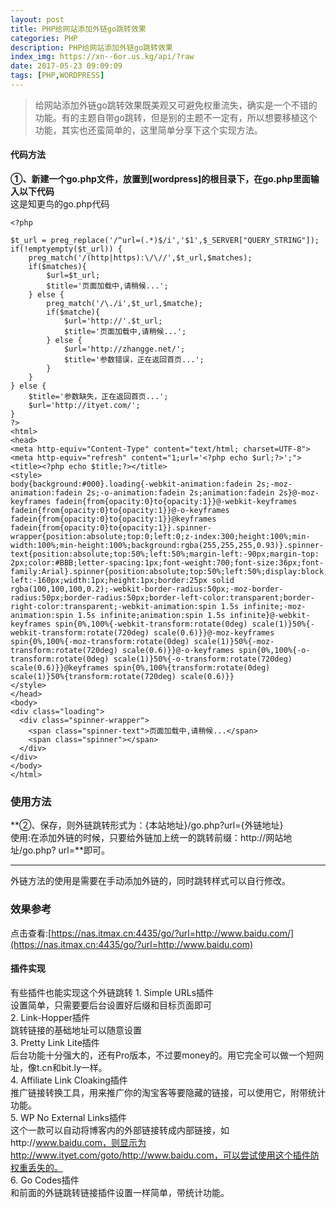 ```yaml
---
layout: post
title: PHP给网站添加外链go跳转效果
categories: PHP
description: PHP给网站添加外链go跳转效果
index_img: https://xn--6or.us.kg/api/?raw
date: 2017-05-23 09:09:09
tags: [PHP,WORDPRESS]
---
```

> 给网站添加外链go跳转效果既美观又可避免权重流失，确实是一个不错的功能。有的主题自带go跳转，但是别的主题不一定有，所以想要移植这个功能，其实也还蛮简单的，这里简单分享下这个实现方法。

#### 代码方法

**①、新建一个go.php文件，放置到[wordpress]的根目录下，在go.php里面输入以下代码**  
这是知更鸟的go.php代码
```
<?php   
 
$t_url = preg_replace('/^url=(.*)$/i','$1',$_SERVER["QUERY_STRING"]);  
if(!emptyempty($t_url)) {  
    preg_match('/(http|https):\/\//',$t_url,$matches);  
    if($matches){  
        $url=$t_url;  
        $title='页面加载中,请稍候...';  
    } else {  
        preg_match('/\./i',$t_url,$matche);  
        if($matche){  
            $url='http://'.$t_url;  
            $title='页面加载中,请稍候...';  
        } else {  
            $url='http://zhangge.net/';  
            $title='参数错误，正在返回首页...';  
        }  
    }  
} else {  
    $title='参数缺失，正在返回首页...';  
    $url='http://ityet.com/';  
}  
?>  
<html>  
<head>  
<meta http-equiv="Content-Type" content="text/html; charset=UTF-8">  
<meta http-equiv="refresh" content="1;url='<?php echo $url;?>';">  
<title><?php echo $title;?></title>  
<style>  
body{background:#000}.loading{-webkit-animation:fadein 2s;-moz-animation:fadein 2s;-o-animation:fadein 2s;animation:fadein 2s}@-moz-keyframes fadein{from{opacity:0}to{opacity:1}}@-webkit-keyframes fadein{from{opacity:0}to{opacity:1}}@-o-keyframes fadein{from{opacity:0}to{opacity:1}}@keyframes fadein{from{opacity:0}to{opacity:1}}.spinner-wrapper{position:absolute;top:0;left:0;z-index:300;height:100%;min-width:100%;min-height:100%;background:rgba(255,255,255,0.93)}.spinner-text{position:absolute;top:50%;left:50%;margin-left:-90px;margin-top: 2px;color:#BBB;letter-spacing:1px;font-weight:700;font-size:36px;font-family:Arial}.spinner{position:absolute;top:50%;left:50%;display:block;margin-left:-160px;width:1px;height:1px;border:25px solid rgba(100,100,100,0.2);-webkit-border-radius:50px;-moz-border-radius:50px;border-radius:50px;border-left-color:transparent;border-right-color:transparent;-webkit-animation:spin 1.5s infinite;-moz-animation:spin 1.5s infinite;animation:spin 1.5s infinite}@-webkit-keyframes spin{0%,100%{-webkit-transform:rotate(0deg) scale(1)}50%{-webkit-transform:rotate(720deg) scale(0.6)}}@-moz-keyframes spin{0%,100%{-moz-transform:rotate(0deg) scale(1)}50%{-moz-transform:rotate(720deg) scale(0.6)}}@-o-keyframes spin{0%,100%{-o-transform:rotate(0deg) scale(1)}50%{-o-transform:rotate(720deg) scale(0.6)}}@keyframes spin{0%,100%{transform:rotate(0deg) scale(1)}50%{transform:rotate(720deg) scale(0.6)}}  
</style>  
</head>  
<body>  
<div class="loading">  
  <div class="spinner-wrapper">  
    <span class="spinner-text">页面加载中,请稍候...</span>  
    <span class="spinner"></span>  
  </div>  
</div>  
</body>  
</html>  
```
### 使用方法

**②、保存，则外链跳转形式为：{本站地址}/go.php?url={外链地址}  
使用:在添加外链的时候，只要给外链加上统一的跳转前缀：http://网站地址/go.php? url=**即可。
* * *

外链方法的使用是需要在手动添加外链的，同时跳转样式可以自行修改。

### 效果参考

点击查看:[https://nas.itmax.cn:4435/go/?url=http://www.baidu.com/](https://nas.itmax.cn:4435/go/?url=http://www.baidu.com)

#### 插件实现

有些插件也能实现这个外链跳转
1\. Simple URLs插件  
设置简单，只需要要后台设置好后缀和目标页面即可  
2\. Link-Hopper插件  
跳转链接的基础地址可以随意设置  
3\. Pretty Link Lite插件  
后台功能十分强大的，还有Pro版本，不过要money的。用它完全可以做一个短网址，像t.cn和bit.ly一样。  
4\. Affiliate Link Cloaking插件  
推广链接转换工具，用来推广你的淘宝客等要隐藏的链接，可以使用它，附带统计功能。  
5\. WP No External Links插件  
这个一款可以自动将博客内的外部链接转成内部链接，如http://www.baidu.com，则显示为http://www.ityet.com/goto/http://www.baidu.com，可以尝试使用这个插件防权重丢失的。  
6\. Go Codes插件  
和前面的外链跳转链接插件设置一样简单，带统计功能。
